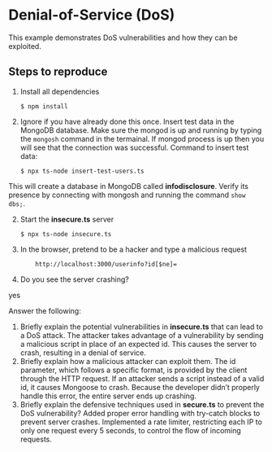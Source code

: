 # Denial-of-Service (DoS)

This example demonstrates DoS vulnerabilities and how they can be exploited.

## Steps to reproduce

1. Install all dependencies

   `$ npm install`

2. Ignore if you have already done this once. Insert test data in the MongoDB database. Make sure the mongod is up and running by typing the `mongosh` command in the termainal. If mongod process is up then you will see that the connection was successful. Command to insert test data:

   `$ npx ts-node insert-test-users.ts`

This will create a database in MongoDB called **infodisclosure**. Verify its presence by connecting with mongosh and running the command `show dbs;`.

2. Start the **insecure.ts** server

   `$ npx ts-node insecure.ts`

3. In the browser, pretend to be a hacker and type a malicious request

   ```
       http://localhost:3000/userinfo?id[$ne]=
   ```

4. Do you see the server crashing?

yes

Answer the following:

1. Briefly explain the potential vulnerabilities in **insecure.ts** that can lead to a DoS attack.
   The attacker takes advantage of a vulnerability by sending a malicious script in place of an expected id. This causes the server to crash, resulting in a denial of service.
2. Briefly explain how a malicious attacker can exploit them.
   The id parameter, which follows a specific format, is provided by the client through the HTTP request. If an attacker sends a script instead of a valid id, it causes Mongoose to crash. Because the developer didn’t properly handle this error, the entire server ends up crashing.
3. Briefly explain the defensive techniques used in **secure.ts** to prevent the DoS vulnerability?
   Added proper error handling with try-catch blocks to prevent server crashes.
   Implemented a rate limiter, restricting each IP to only one request every 5 seconds, to control the flow of incoming requests.
